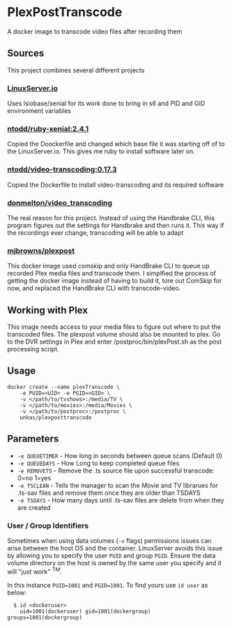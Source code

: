# PlexPostTranscode
A docker image to transcode video files after recording them

## Sources
This project combines several different projects
### [LinuxServer.io](https://github.com/linuxserver/docker-baseimage-xenial)
Uses lsiobase/xenial for its work done to bring in s6 and PID and GID environment variables
### [ntodd/ruby-xenial:2.4.1](https://github.com/ntodd/video_transcoding_docker)
Copied the Doockerfile and changed which base file it was starting off of to the LinuxServer.io.  This gives me ruby to install software later on.
### [ntodd/video-transcoding:0.17.3](https://github.com/ntodd/video_transcoding_docker)
Copied the Dockerfile to install video-transcoding and its required software
### [donmelton/video_transcoding](https://github.com/donmelton/video_transcoding)
The real reason for this project.  Instead of using the Handbrake CLI, this program figures out the settings for Handbrake and then runs it.  This way if the recordings ever change, transcoding will be able to adapt
### [mjbrowns/plexpost](https://github.com/mjbrowns/plexpost)
This docker image used comskip and only HandBrake CLI to queue up recorded Plex media files and transcode them.  I simplfied the process of getting the docker image instead of having to build it, tore out ComSkip for now, and replaced the HandBrake CLI with transcode-video.  

## Working with Plex
This image needs access to your media files to figure out where to put the transcoded files.  The plexpost volume should also be mounted to plex.  Go to the DVR settings in Plex and enter /postproc/bin/plexPost.sh as the post processing script.

## Usage

```
docker create --name plexTranscode \
    -e PUID=<UID> -e PGID=<GID> \
    -v </path/to/tvshows>:/media/TV \
    -v </path/to/movies>:/media/Movies \
    -v </path/to/postproc>:/postproc \
    unkas/plexposttranscode
```

## Parameters

* `-e QUEUETIMER` - How long in seconds between queue scans (Default 0)
* `-e QUEUEDAYS` - How Long to keep completed queue files
* `-e REMOVETS` - Remove the .ts source file upon successful transcode: 0=no 1=yes
* `-e TSCLEAN` - Tells the manager to scan the Movie and TV librarues for .ts-sav files and remove them once they are older than TSDAYS
* `-e TSDAYS` - How many days until .ts-sav files are delete from when they are created

### User / Group Identifiers

Sometimes when using data volumes (`-v` flags) permissions issues can arise between the host OS and the container. LinuxServer avoids this issue by allowing you to specify the user `PUID` and group `PGID`. Ensure the data volume directory on the host is owned by the same user you specify and it will "just work" <sup>TM</sup>.

In this instance `PUID=1001` and `PGID=1001`. To find yours use `id user` as below:

```
  $ id <dockeruser>
    uid=1001(dockeruser) gid=1001(dockergroup) groups=1001(dockergroup)
```